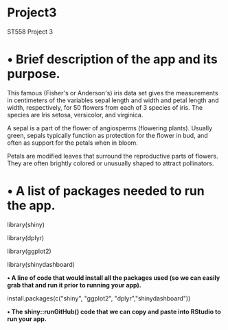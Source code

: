 # Project3
ST558 Project 3

# **• Brief description of the app and its purpose.**

This famous (Fisher's or Anderson's) iris data set gives the measurements in centimeters of the variables sepal length and width and petal length and width, respectively, for 50 flowers from each of 3 species of iris. The species are Iris setosa, versicolor, and virginica.

A sepal is a part of the flower of angiosperms (flowering plants). Usually green, sepals typically function as protection for the flower in bud, and often as support for the petals when in bloom.

Petals are modified leaves that surround the reproductive parts of flowers. They are often brightly colored or unusually shaped to attract pollinators.

# **• A list of packages needed to run the app.**

library(shiny)

library(dplyr)

library(ggplot2)

library(shinydashboard)

**• A line of code that would install all the packages used (so we can easily grab that and run it prior to
running your app).**

install.packages(c("shiny", "ggplot2", "dplyr","shinydashboard"))

**• The shiny::runGitHub() code that we can copy and paste into RStudio to run your app.**
